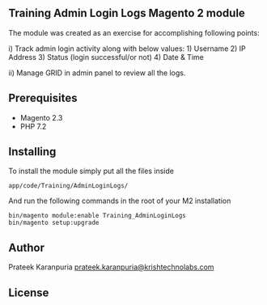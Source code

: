 ## Training Admin Login Logs Magento 2 module

The module was created as an exercise for accomplishing following points:

i) Track admin login activity along with below values:
    1) Username
    2) IP Address
    3) Status (login successful/or not)
    4) Date & Time

ii) Manage GRID in admin panel to review all the logs.


## Prerequisites

* Magento 2.3
* PHP 7.2


## Installing

To install the module simply put all the files inside 

```
app/code/Training/AdminLoginLogs/

```

And run the following commands in the root of your M2 installation

```
bin/magento module:enable Training_AdminLoginLogs
bin/magento setup:upgrade

```

## Author
  Prateek Karanpuria <prateek.karanpuria@krishtechnolabs.com>


## License
